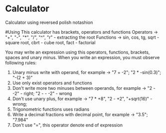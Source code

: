 # Calculator
Calculator using reversed polish notashion

#Using
This calculator has brackets, operators and functions
Operators -> "+", "-", "*", "/", "^", "r" - extracting the root
Functions -> sin, cos, tg, sqrt - square root, cbrt - cube root, fact - factorial

You may write an expression using this operators, functions, brackets, spaces and unary minus. When you write an expression, you must observe following rules:
1. Unary minus write with operand, for example -> "7 + -2"; "2 * -sin(0.3)"; "-(2 + 3)"
2. Use only exist operators and functions
3. Don't write more two minuses between operands, for example -> "2 - -2" - right; "2 - - -2" - wrong
4. Don't use unary plus, for example -> "7 * +8", "2 - +2", "+sqrt(16)" - wrong;
5. Trigonometric functions uses radians
6. Write a decimal fractions with decimal point, for example -> "3.5"; "7.984"
7. Don't use "=", this operator denote end of expression
